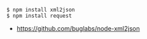 


```
$ npm install xml2json
$ npm install request
```


- https://github.com/buglabs/node-xml2json 
